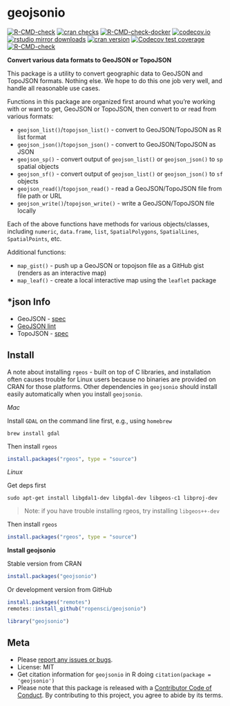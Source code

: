 
<!-- README.md is generated from README.Rmd. Please edit that file -->

# geojsonio

<!-- badges: start -->

[![R-CMD-check](https://github.com/ropensci/geojsonio/workflows/R-CMD-check/badge.svg)](https://github.com/ropensci/geojsonio/actions?query=workflow%3AR-CMD-check)
[![cran
checks](https://cranchecks.info/badges/worst/geojsonio)](https://cranchecks.info/pkgs/geojsonio)
[![R-CMD-check-docker](https://github.com/ropensci/geojsonio/workflows/R-CMD-check-docker/badge.svg)](https://github.com/ropensci/geojsonio/actions?query=workflow%3AR-CMD-check-docker)
[![codecov.io](https://codecov.io/github/ropensci/geojsonio/coverage.svg?branch=main)](https://codecov.io/github/ropensci/geojsonio?branch=main)
[![rstudio mirror
downloads](https://cranlogs.r-pkg.org/badges/geojsonio)](https://github.com/r-hub/cranlogs.app)
[![cran
version](https://www.r-pkg.org/badges/version/geojsonio)](https://cran.r-project.org/package=geojsonio)
[![Codecov test
coverage](https://codecov.io/gh/ropensci/geojsonio/branch/main/graph/badge.svg)](https://app.codecov.io/gh/ropensci/geojsonio?branch=main)
[![R-CMD-check](https://github.com/ropensci/geojsonio/actions/workflows/R-CMD-check.yaml/badge.svg)](https://github.com/ropensci/geojsonio/actions/workflows/R-CMD-check.yaml)
<!-- badges: end -->

**Convert various data formats to GeoJSON or TopoJSON**

This package is a utility to convert geographic data to GeoJSON and
TopoJSON formats. Nothing else. We hope to do this one job very well,
and handle all reasonable use cases.

Functions in this package are organized first around what you’re working
with or want to get, GeoJSON or TopoJSON, then convert to or read from
various formats:

-   `geojson_list()`/`topojson_list()` - convert to GeoJSON/TopoJSON as
    R list format
-   `geojson_json()`/`topojson_json()` - convert to GeoJSON/TopoJSON as
    JSON
-   `geojson_sp()` - convert output of `geojson_list()` or
    `geojson_json()` to `sp` spatial objects
-   `geojson_sf()` - convert output of `geojson_list()` or
    `geojson_json()` to `sf` objects
-   `geojson_read()`/`topojson_read()` - read a GeoJSON/TopoJSON file
    from file path or URL
-   `geojson_write()`/`topojson_write()` - write a GeoJSON/TopoJSON file
    locally

Each of the above functions have methods for various objects/classes,
including `numeric`, `data.frame`, `list`, `SpatialPolygons`,
`SpatialLines`, `SpatialPoints`, etc.

Additional functions:

-   `map_gist()` - push up a GeoJSON or topojson file as a GitHub gist
    (renders as an interactive map)
-   `map_leaf()` - create a local interactive map using the `leaflet`
    package

## \*json Info

-   GeoJSON - [spec](https://tools.ietf.org/html/rfc7946)
-   [GeoJSON lint](https://geojsonlint.com/)
-   TopoJSON -
    [spec](https://github.com/topojson/topojson-specification/blob/master/README.md)

## Install

A note about installing `rgeos` - built on top of C libraries, and
installation often causes trouble for Linux users because no binaries
are provided on CRAN for those platforms. Other dependencies in
`geojsonio` should install easily automatically when you install
`geojsonio`.

*Mac*

Install `GDAL` on the command line first, e.g., using `homebrew`

    brew install gdal

Then install `rgeos`

``` r
install.packages("rgeos", type = "source")
```

*Linux*

Get deps first

    sudo apt-get install libgdal1-dev libgdal-dev libgeos-c1 libproj-dev

> Note: if you have trouble installing rgeos, try installing
> `libgeos++-dev`

Then install `rgeos`

``` r
install.packages("rgeos", type = "source")
```

**Install geojsonio**

Stable version from CRAN

``` r
install.packages("geojsonio")
```

Or development version from GitHub

``` r
install.packages("remotes")
remotes::install_github("ropensci/geojsonio")
```

``` r
library("geojsonio")
```

## Meta

-   Please [report any issues or
    bugs](https://github.com/ropensci/geojsonio/issues).
-   License: MIT
-   Get citation information for `geojsonio` in R doing
    `citation(package = 'geojsonio')`
-   Please note that this package is released with a [Contributor Code
    of Conduct](https://ropensci.org/code-of-conduct/). By contributing
    to this project, you agree to abide by its terms.
